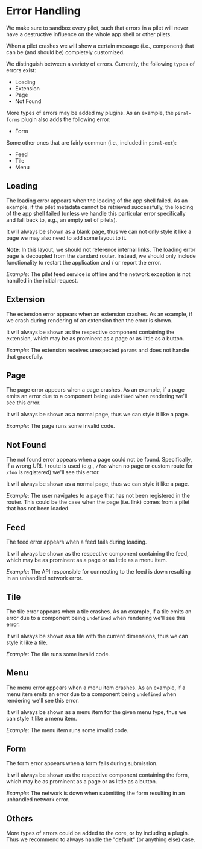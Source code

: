 # Error Handling

We make sure to sandbox every pilet, such that errors in a pilet will never have a destructive influence on the whole app shell or other pilets.

When a pilet crashes we will show a certain message (i.e., component) that can be (and should be) completely customized.

We distinguish between a variety of errors. Currently, the following types of errors exist:

- Loading
- Extension
- Page
- Not Found

More types of errors may be added my plugins. As an example, the `piral-forms` plugin also adds the following error:

- Form

Some other ones that are fairly common (i.e., included in `piral-ext`):

- Feed
- Tile
- Menu

## Loading

The loading error appears when the loading of the app shell failed. As an example, if the pilet metadata cannot be retrieved successfully, the loading of the app shell failed (unless we handle this particular error specifically and fall back to, e.g., an empty set of pilets).

It will always be shown as a blank page, thus we can not only style it like a page we may also need to add some layout to it.

**Note**: In this layout, we should not reference internal links. The loading error page is decoupled from the standard router. Instead, we should only include functionality to restart the application and / or report the error.

*Example*: The pilet feed service is offline and the network exception is not handled in the initial request.

## Extension

The extension error appears when an extension crashes. As an example, if we crash during rendering of an extension then the error is shown.

It will always be shown as the respective component containing the extension, which may be as prominent as a page or as little as a button.

*Example*: The extension receives unexpected `params` and does not handle that gracefully.

## Page

The page error appears when a page crashes. As an example, if a page emits an error due to a component being `undefined` when rendering we'll see this error.

It will always be shown as a normal page, thus we can style it like a page.

*Example*: The page runs some invalid code.

## Not Found

The not found error appears when a page could not be found. Specifically, if a wrong URL / route is used (e.g., `/foo` when no page or custom route for `/foo` is registered) we'll see this error.

It will always be shown as a normal page, thus we can style it like a page.

*Example*: The user navigates to a page that has not been registered in the router. This could be the case when the page (i.e. link) comes from a pilet that has not been loaded.

## Feed

The feed error appears when a feed fails during loading.

It will always be shown as the respective component containing the feed, which may be as prominent as a page or as little as a menu item.

*Example*: The API responsible for connecting to the feed is down resulting in an unhandled network error.

## Tile

The tile error appears when a tile crashes. As an example, if a tile emits an error due to a component being `undefined` when rendering we'll see this error.

It will always be shown as a tile with the current dimensions, thus we can style it like a tile.

*Example*: The tile runs some invalid code.

## Menu

The menu error appears when a menu item crashes. As an example, if a menu item emits an error due to a component being `undefined` when rendering we'll see this error.

It will always be shown as a menu item for the given menu type, thus we can style it like a menu item.

*Example*: The menu item runs some invalid code.

## Form

The form error appears when a form fails during submission.

It will always be shown as the respective component containing the form, which may be as prominent as a page or as little as a button.

*Example*: The network is down when submitting the form resulting in an unhandled network error.

## Others

More types of errors could be added to the core, or by including a plugin. Thus we recommend to always handle the "default" (or anything else) case.
